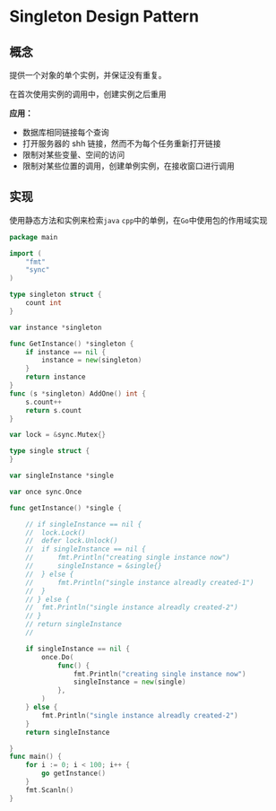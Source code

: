 # Singleton Design Pattern

## 概念

提供一个对象的单个实例，并保证没有重复。

在首次使用实例的调用中，创建实例之后重用

**应用：**

- 数据库相同链接每个查询
- 打开服务器的 shh 链接，然而不为每个任务重新打开链接
- 限制对某些变量、空间的访问
- 限制对某些位置的调用，创建单例实例，在接收窗口进行调用



## 实现

使用静态方法和实例来检索`java` `cpp`中的单例，在`Go`中使用包的作用域实现



``` go
package main

import (
	"fmt"
	"sync"
)

type singleton struct {
	count int
}

var instance *singleton

func GetInstance() *singleton {
	if instance == nil {
		instance = new(singleton)
	}
	return instance
}
func (s *singleton) AddOne() int {
	s.count++
	return s.count
}

var lock = &sync.Mutex{}

type single struct {
}

var singleInstance *single

var once sync.Once

func getInstance() *single {

	// if singleInstance == nil {
	// 	lock.Lock()
	// 	defer lock.Unlock()
	// 	if singleInstance == nil {
	// 		fmt.Println("creating single instance now")
	// 		singleInstance = &single{}
	// 	} else {
	// 		fmt.Println("single instance alreadly created-1")
	// 	}
	// } else {
	// 	fmt.Println("single instance alreadly created-2")
	// }
	// return singleInstance
	//

	if singleInstance == nil {
		once.Do(
			func() {
				fmt.Println("creating single instance now")
				singleInstance = new(single)
			},
		)
	} else {
		fmt.Println("single instance alreadly created-2")
	}
	return singleInstance

}
func main() {
	for i := 0; i < 100; i++ {
		go getInstance()
	}
	fmt.Scanln()
}
```

